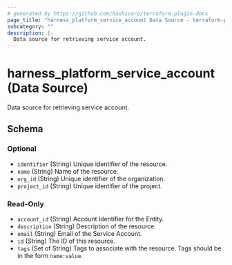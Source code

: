 ```yaml
---
# generated by https://github.com/hashicorp/terraform-plugin-docs
page_title: "harness_platform_service_account Data Source - terraform-provider-harness"
subcategory: ""
description: |-
  Data source for retrieving service account.
---
```


# harness_platform_service_account (Data Source)

Data source for retrieving service account.



<!-- schema generated by tfplugindocs -->
## Schema

### Optional

- `identifier` (String) Unique identifier of the resource.
- `name` (String) Name of the resource.
- `org_id` (String) Unique identifier of the organization.
- `project_id` (String) Unique identifier of the project.

### Read-Only

- `account_id` (String) Account Identifier for the Entity.
- `description` (String) Description of the resource.
- `email` (String) Email of the Service Account.
- `id` (String) The ID of this resource.
- `tags` (Set of String) Tags to associate with the resource. Tags should be in the form `name:value`.


